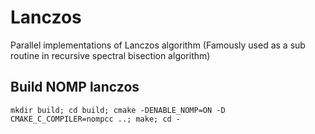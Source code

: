 # Lanczos
Parallel implementations of Lanczos algorithm (Famously used as a sub routine in recursive spectral bisection algorithm)

## Build NOMP lanczos
```mkdir build; cd build; cmake -DENABLE_NOMP=ON -D CMAKE_C_COMPILER=nompcc ..; make; cd -```  
